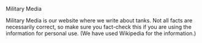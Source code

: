 Military Media

Military Media is our website where we write about tanks.
Not all facts are necessarily correct, so make sure you fact-check this if you are using the information for personal use.
(We have used Wikipedia for the information.)
